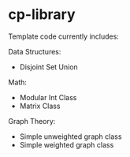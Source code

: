 # cp-library

Template code currently includes:

Data Structures:
- Disjoint Set Union

Math:
- Modular Int Class
- Matrix Class

Graph Theory:
- Simple unweighted graph class
- Simple weighted graph class
